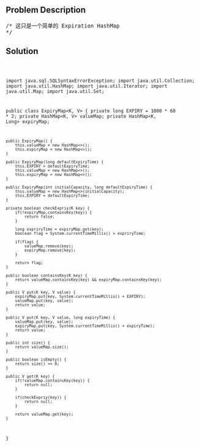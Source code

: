 <!--
<style>
  body { font-family: Arial, sans-serif; }
  .container { max-width: 100%; margin: auto; padding: 20px; }
  .comment-block { background-color: #f9f9f9; padding: 10px; border-left: 5px solid #ccc; max-width: 50%; margin: auto;}
  .code-block { background-color: #f4f4f4; padding: 10px; border: 1px solid #ddd; }
</style>
-->

<div class='container'>
<h2>Problem Description</h2>
<div class='comment-block'>
<pre>
/* 这只是一个简单的 Expiration HashMap
*/
</pre>
</div>

<h2>Solution</h2>
<div class='code-block'>
<pre><code class='language-java'>

import java.sql.SQLSyntaxErrorException;
import java.util.Collection;
import java.util.HashMap;
import java.util.Iterator;
import java.util.Map;
import java.util.Set;

public class ExpiryMap<K, V> {
    private long EXPIRY = 1000 * 60 * 2;
    private HashMap<K, V> valueMap;
    private HashMap<K, Long> expiryMap;

    public ExpiryMap() {
        this.valueMap = new HashMap<>();
        this.expiryMap = new HashMap<>();
    }

    public ExpiryMap(long defaultExpiryTime) {
        this.EXPIRY = defaultExpiryTime;
        this.valueMap = new HashMap<>();
        this.expiryMap = new HashMap<>();
    }

    public ExpiryMap(int initialCapacity, long defaultExpiryTime) {
        this.valueMap = new HashMap<>(initialCapacity);
        this.EXPIRY = defaultExpiryTime;
    }

    private boolean checkExpriy(K key) {
        if(!expiryMap.containsKey(key)) {
            return false;
        }

        long expriryTime = expiryMap.get(key);
        boolean flag = System.currentTimeMillis() > expriryTime;

        if(flag) {
            valueMap.remove(key);
            expiryMap.remove(key);
        }

        return flag;
    }

    public boolean containsKey(K key) {
        return valueMap.containsKey(key) && expiryMap.containsKey(key);
    }

    public V put(K key, V value) {
        expiryMap.put(key, System.currentTimeMillis() + EXPIRY);
        valueMap.put(key, value);
        return value;
    }

    public V put(K key, V value, long expiryTime) {
        valueMap.put(key, value);
        expiryMap.put(key, System.currentTimeMillis() + expiryTime);
        return value;
    }

    public int size() {
        return valueMap.size();
    }

    public boolean isEmpty() {
        return size() == 0;
    }

    public V get(K key) {
        if(!valueMap.containsKey(key)) {
            return null;
        }

        if(checkExpriy(key)) {
            return null;
        }

        return valueMap.get(key);
    }
}</code></pre>
</div>
</div>
